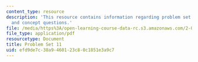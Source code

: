```yaml
---
content_type: resource
description: 'This resource contains information regarding problem set 11: problems
  and concept questions.'
file: /media/https%3A/open-learning-course-data-rc.s3.amazonaws.com/2-003sc-engineering-dynamics-fall-2011/efd9de7c38a9460123c80c1851e3a9c7_MIT2_003SCF11_pset11.pdf
file_type: application/pdf
resourcetype: Document
title: Problem Set 11
uid: efd9de7c-38a9-4601-23c8-0c1851e3a9c7
---
```

